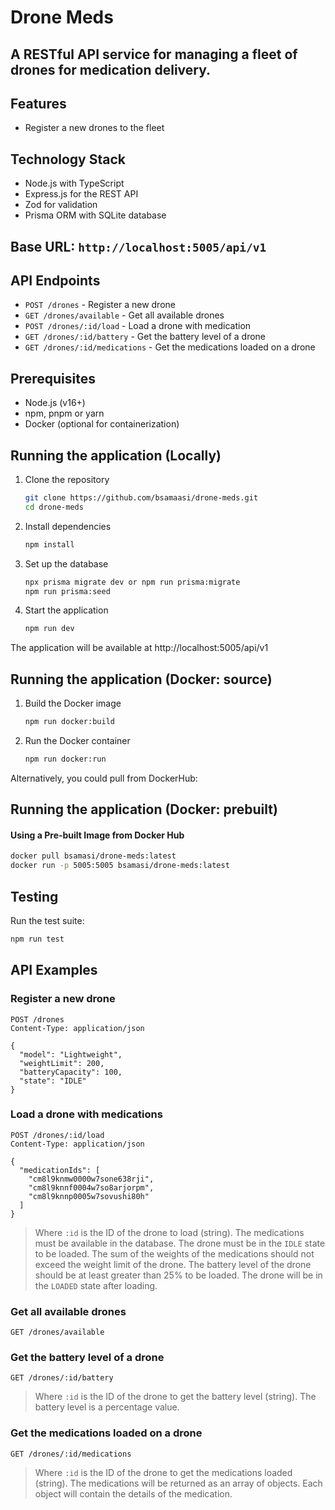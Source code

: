 # Drone Meds

## A RESTful API service for managing a fleet of drones for medication delivery.

## Features
- Register a new drones to the fleet


## Technology Stack
- Node.js with TypeScript
- Express.js for the REST API
- Zod for validation
- Prisma ORM with SQLite database

## Base URL: `http://localhost:5005/api/v1`

## API Endpoints
- `POST /drones` - Register a new drone
- `GET /drones/available` - Get all available drones
- `POST /drones/:id/load` - Load a drone with medication
- `GET /drones/:id/battery` - Get the battery level of a drone
- `GET /drones/:id/medications` - Get the medications loaded on a drone

## Prerequisites
- Node.js (v16+)
- npm, pnpm or yarn
- Docker (optional for containerization)

## Running the application (Locally)
1. Clone the repository
    ```bash 
    git clone https://github.com/bsamaasi/drone-meds.git
    cd drone-meds
    ```

2. Install dependencies
    ```bash
    npm install
    ```
   
3. Set up the database
    ```bash
    npx prisma migrate dev or npm run prisma:migrate
    npm run prisma:seed
    ```
   
4. Start the application
    ```bash
    npm run dev
    ```
The application will be available at http://localhost:5005/api/v1

## Running the application (Docker: source)

1. Build the Docker image
   ```bash
   npm run docker:build
   ```
2. Run the Docker container
   ```bash
   npm run docker:run
   ```
Alternatively, you could pull from DockerHub:
## Running the application (Docker: prebuilt)
#### Using a Pre-built Image from Docker Hub
   ```bash
   docker pull bsamasi/drone-meds:latest
   docker run -p 5005:5005 bsamasi/drone-meds:latest
   ```

## Testing

Run the test suite:
   ```bash
   npm run test
   ```

## API Examples

### Register a new drone
```curl
POST /drones
Content-Type: application/json

{
  "model": "Lightweight",
  "weightLimit": 200,
  "batteryCapacity": 100,
  "state": "IDLE"
}
```

### Load a drone with medications
```curl
POST /drones/:id/load
Content-Type: application/json

{
  "medicationIds": [
    "cm8l9knmw0000w7sone638rji", 
    "cm8l9knnf0004w7so8arjorpm", 
    "cm8l9knnp0005w7sovushi80h"
  ]
}
```
> Where `:id` is the ID of the drone to load (string). 
> The medications must be available in the database.
> The drone must be in the `IDLE` state to be loaded.
> The sum of the weights of the medications should not exceed the weight limit of the drone.
> The battery level of the drone should be at least greater than 25% to be loaded.
> The drone will be in the `LOADED` state after loading.

### Get all available drones
```curl
GET /drones/available
```

### Get the battery level of a drone
```curl
GET /drones/:id/battery
```
> Where `:id` is the ID of the drone to get the battery level (string).
> The battery level is a percentage value.

### Get the medications loaded on a drone
```
GET /drones/:id/medications
```
> Where `:id` is the ID of the drone to get the medications loaded (string).
> The medications will be returned as an array of objects.
> Each object will contain the details of the medication.
